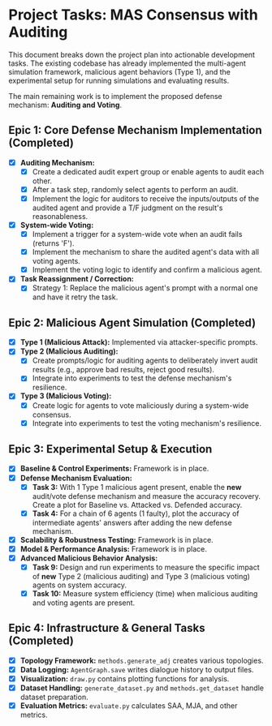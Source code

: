 # Project Tasks: MAS Consensus with Auditing

This document breaks down the project plan into actionable development tasks. The existing codebase has already implemented the multi-agent simulation framework, malicious agent behaviors (Type 1), and the experimental setup for running simulations and evaluating results.

The main remaining work is to implement the proposed defense mechanism: **Auditing and Voting**.

## Epic 1: Core Defense Mechanism Implementation (Completed)

- [x] **Auditing Mechanism:**
  - [x] Create a dedicated audit expert group or enable agents to audit each other.
  - [x] After a task step, randomly select agents to perform an audit.
  - [x] Implement the logic for auditors to receive the inputs/outputs of the audited agent and provide a T/F judgment on the result's reasonableness.
- [x] **System-wide Voting:**
  - [x] Implement a trigger for a system-wide vote when an audit fails (returns 'F').
  - [x] Implement the mechanism to share the audited agent's data with all voting agents.
  - [x] Implement the voting logic to identify and confirm a malicious agent.
- [x] **Task Reassignment / Correction:**
  - [x] Strategy 1: Replace the malicious agent's prompt with a normal one and have it retry the task.

## Epic 2: Malicious Agent Simulation (Completed)

- [x] **Type 1 (Malicious Attack):** Implemented via attacker-specific prompts.
- [x] **Type 2 (Malicious Auditing):**
  - [x] Create prompts/logic for auditing agents to deliberately invert audit results (e.g., approve bad results, reject good results).
  - [x] Integrate into experiments to test the defense mechanism's resilience.
- [x] **Type 3 (Malicious Voting):**
  - [x] Create logic for agents to vote maliciously during a system-wide consensus.
  - [x] Integrate into experiments to test the voting mechanism's resilience.

## Epic 3: Experimental Setup & Execution

- [x] **Baseline & Control Experiments:** Framework is in place.
- [x] **Defense Mechanism Evaluation:**
  - [x] **Task 3:** With 1 Type 1 malicious agent present, enable the **new** audit/vote defense mechanism and measure the accuracy recovery. Create a plot for Baseline vs. Attacked vs. Defended accuracy.
  - [x] **Task 4:** For a chain of 6 agents (1 faulty), plot the accuracy of intermediate agents' answers after adding the new defense mechanism.
- [x] **Scalability & Robustness Testing:** Framework is in place.
- [x] **Model & Performance Analysis:** Framework is in place.
- [x] **Advanced Malicious Behavior Analysis:**
  - [x] **Task 9:** Design and run experiments to measure the specific impact of **new** Type 2 (malicious auditing) and Type 3 (malicious voting) agents on system accuracy.
  - [x] **Task 10:** Measure system efficiency (time) when malicious auditing and voting agents are present.

## Epic 4: Infrastructure & General Tasks (Completed)

- [x] **Topology Framework:** `methods.generate_adj` creates various topologies.
- [x] **Data Logging:** `AgentGraph.save` writes dialogue history to output files.
- [x] **Visualization:** `draw.py` contains plotting functions for analysis.
- [x] **Dataset Handling:** `generate_dataset.py` and `methods.get_dataset` handle dataset preparation.
- [x] **Evaluation Metrics:** `evaluate.py` calculates SAA, MJA, and other metrics.
